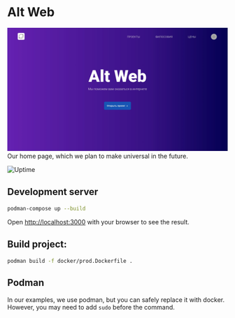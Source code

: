 # Alt Web

![Screenshot](public/screenshot-1.webp)
Our home page, which we plan to make universal in the future.

![Uptime](https://status.altweb.tech/api/v1/endpoints/_alt-web/uptimes/7d/badge.svg)

## Development server

```bash
podman-compose up --build
```

Open [http://localhost:3000](http://localhost:3000) with your browser to see the result.

## Build project:

```bash
podman build -f docker/prod.Dockerfile .
```

## Podman

In our examples, we use podman, but you can safely replace it with docker.
However, you may need to add `sudo` before the command.

